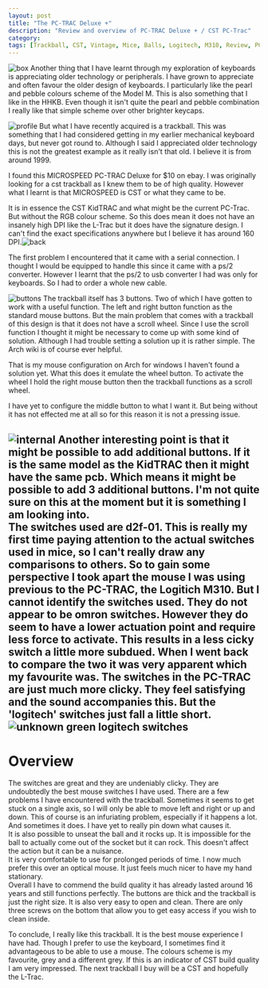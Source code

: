 ```yaml
---
layout: post
title: "The PC-TRAC Deluxe +"
description: "Review and overview of PC-TRAC Deluxe + / CST PC-Trac"
category: 
tags: [Trackball, CST, Vintage, Mice, Balls, Logitech, M310, Review, PC-TRAC,]
---
```

![box](http://i.imgur.com/He8rqU5.jpg)
Another thing that I have learnt through my exploration of keyboards is appreciating older technology or peripherals. I have grown to appreciate and often favour the older design of keyboards. I particularly like the pearl and pebble colours scheme of the Model M. This is also something that I like in the HHKB. Even though it isn't quite the pearl and pebble combination I really like that simple scheme over other brighter keycaps.

![profile](http://i.imgur.com/c2O5TI3.jpg)
But what I have recently acquired is a trackball. This was something that I had considered getting in my earlier mechanical keyboard days, but never got round to. Although I said I appreciated older technology this is not the greatest example as it really isn't that old. I believe it is from around 1999.

I found this MICROSPEED PC-TRAC Deluxe for $10 on ebay. I was originally looking for a cst trackball as I knew them to be of high quality. However what I learnt is that MICROSPEED is CST or what they came to be.  

It is in essence the CST KidTRAC and what might be the current PC-Trac. But without the RGB colour scheme. So this does mean it does not have an insanely high DPI like the L-Trac but it does have the signature design. I can't find the exact specifications anywhere but I believe it has around 160 DPI.![back](http://i.imgur.com/nTR6CeV.jpg)  

The first problem I encountered that it came with a serial connection. I thought I would be equipped to handle this since it came with a ps/2 converter. However I learnt that the ps/2 to usb converter I had was only for keyboards. So I had to order a whole new cable.  

![buttons](http://i.imgur.com/h44EAxC.jpg)
The trackball itself has 3 buttons. Two of which I have gotten to work with a useful function. The left and right button function as the standard mouse buttons. But the main problem that comes with a trackball of this design is that it does not have a scroll wheel. Since I use the scroll function I thought it might be necessary to come up with some kind of solution. Although I had trouble setting a solution up it is rather simple. The Arch wiki is of course ever helpful.  

<script src="https://gist.github.com/RoastPotatoes/ba04cd0e48280319602d.js"></script>

That is my mouse configuration on Arch for windows I haven't found a solution yet. What this does it emulate the wheel button. To activate the wheel I hold the right mouse button then the trackball functions as a scroll wheel.

I have yet to configure the middle button to what I want it. But being without it has not effected me at all so for this reason it is not a pressing issue.

![internal](http://i.imgur.com/Vyskgah.jpg)
Another interesting point is that it might be possible to add additional buttons. If it is the same model as the KidTRAC then it might have the same pcb. Which means it might be possible to add 3 additional buttons. I'm not quite sure on this at the moment but it is something I am looking into.  
The switches used are d2f-01. This is really my first time paying attention to the actual switches used in mice, so I can't really draw any comparisons to others. So to gain some perspective I took apart the mouse I was using previous to the PC-TRAC, the Logitich M310. But I cannot identify the switches used. They do not appear to be omron switches. However they do seem to have a lower actuation point and require less force to activate. This results in a less cicky switch a little more subdued. When I went back to compare the two it was very apparent which my favourite was. The switches in the PC-TRAC are just much more clicky. They feel satisfying and the sound accompanies this. But the 'logitech' switches just fall a little short. 
![unknown green logitech switches](http://i.imgur.com/mJ3H8Cu.jpg)
-------------

# Overview
The switches are great and they are undeniably clicky. They are undoubtedly the best mouse switches I have used. 
There are a few problems I have encountered with the trackball. Sometimes it seems to get stuck on a single axis, so I will only be able to move left and right or up and down. This of course is an infuriating problem, especially if it happens a lot. And sometimes it does. I have yet to really pin down what causes it.  
It is also possible to unseat the ball and it rocks up. It is impossible for the ball to actually come out of the socket but it can rock. This doesn't affect the action but it can be a nuisance.  
It is very comfortable to use for prolonged periods of time. I now much prefer this over an optical mouse. It just feels much nicer to have my hand stationary.  
Overall I have to commend the build quality it has already lasted around 16 years and still functions perfectly. The buttons are thick and the trackball is just the right size. It is also very easy to open and clean. There are only three screws on the bottom that allow you to get easy access if you wish to clean inside. 

To conclude, I really like this trackball. It is the best mouse experience I have had. Though I prefer to use the keyboard, I sometimes find it advantageous to be able to use a mouse. The colours scheme is my favourite, grey and a different grey. If this is an indicator of CST build quality I am very impressed. The next trackball I buy will be a CST and hopefully the L-Trac.
